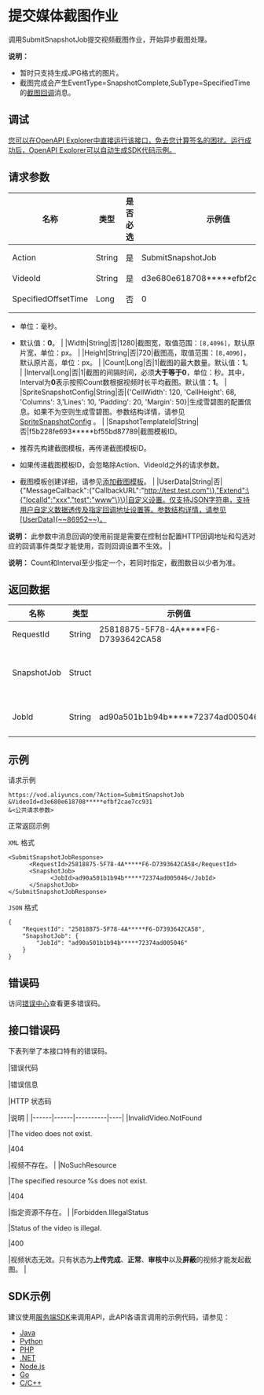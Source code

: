 # 提交媒体截图作业

调用SubmitSnapshotJob提交视频截图作业，开始异步截图处理。

**说明：**

-   暂时只支持生成JPG格式的图片。
-   截图完成会产生EventType=SnapshotComplete,SubType=SpecifiedTime的[截图回调](~~57337~~)消息。

## 调试

[您可以在OpenAPI Explorer中直接运行该接口，免去您计算签名的困扰。运行成功后，OpenAPI Explorer可以自动生成SDK代码示例。](https://api.aliyun.com/#product=vod&api=SubmitSnapshotJob&type=RPC&version=2017-03-21)

## 请求参数

|名称|类型|是否必选|示例值|描述|
|--|--|----|---|--|
|Action|String|是|SubmitSnapshotJob|系统规定参数。取值：**SubmitSnapshotJob**。 |
|VideoId|String|是|d3e680e618708\*\*\*\*\*efbf2cae7cc931|视频ID。 |
|SpecifiedOffsetTime|Long|否|0|截图指定时间的起始点。

 -   单位：毫秒。
-   默认值：**0**。 |
|Width|String|否|1280|截图宽，取值范围：`[8,4096]`，默认原片宽，单位：px。 |
|Height|String|否|720|截图高，取值范围：`[8,4096]`，默认原片高，单位：px。 |
|Count|Long|否|1|截图的最大数量。默认值：**1**。 |
|Interval|Long|否|1|截图的间隔时间，必须**大于等于0**，单位：秒。其中，Interval为**0**表示按照Count数根据视频时长平均截图。默认值：**1**。 |
|SpriteSnapshotConfig|String|否|\{'CellWidth': 120, 'CellHeight': 68, 'Columns': 3,'Lines': 10, 'Padding': 20, 'Margin': 50\}|生成雪碧图的配置信息。如果不为空则生成雪碧图。参数结构详情，请参见[SpriteSnapshotConfig](~~86952~~) 。 |
|SnapshotTemplateId|String|否|f5b228fe693\*\*\*\*\*bf55bd87789|截图模板ID。

 -   推荐先构建截图模板，再传递截图模板ID。
-   如果传递截图模板ID，会忽略除Action、VideoId之外的请求参数。
-   截图模板创建详细，请参见[添加截图模板](~~99406~~)。 |
|UserData|String|否|\{"MessageCallback":\{"CallbackURL":"http://test.test.com"\},"Extend":\{"localId":"xxx","test":"www"\}\}|自定义设置。仅支持JSON字符串，支持用户自定义数据透传及指定回调地址设置等。参数结构详情，请参见[UserData](~~86952~~)。

 **说明：** 此参数中消息回调的使用前提是需要在控制台配置HTTP回调地址和勾选对应的回调事件类型才能使用，否则回调设置不生效。 |

**说明：** Count和Interval至少指定一个，若同时指定，截图数目以少者为准。

## 返回数据

|名称|类型|示例值|描述|
|--|--|---|--|
|RequestId|String|25818875-5F78-4A\*\*\*\*\*F6-D7393642CA58|请求ID。 |
|SnapshotJob|Struct| |截图作业信息。 |
|JobId|String|ad90a501b1b94b\*\*\*\*\*72374ad005046|截图作业ID。 |

## 示例

请求示例

```
https://vod.aliyuncs.com/?Action=SubmitSnapshotJob
&VideoId=d3e680e618708*****efbf2cae7cc931
&<公共请求参数>
```

正常返回示例

`XML` 格式

```
<SubmitSnapshotJobResponse>
	  <RequestId>25818875-5F78-4A*****F6-D7393642CA58</RequestId>
	  <SnapshotJob>
		    <JobId>ad90a501b1b94b*****72374ad005046</JobId>
	  </SnapshotJob>
</SubmitSnapshotJobResponse>
```

`JSON` 格式

```
{
    "RequestId": "25818875-5F78-4A*****F6-D7393642CA58",
    "SnapshotJob": {
        "JobId": "ad90a501b1b94b*****72374ad005046"
    }
}
```

## 错误码

访问[错误中心](https://error-center.alibabacloud.com/status/product/vod)查看更多错误码。

## 接口错误码

下表列举了本接口特有的错误码。

|错误代码

|错误信息

|HTTP 状态码

|说明 |
|------|------|----------|----|
|InvalidVideo.NotFound

|The video does not exist.

|404

|视频不存在。 |
|NoSuchResource

|The specified resource %s does not exist.

|404

|指定资源不存在。 |
|Forbidden.IllegalStatus

|Status of the video is illegal.

|400

|视频状态无效。只有状态为**上传完成**、**正常**、**审核中**以及**屏蔽**的视频才能发起截图。 |

## SDK示例

建议使用[服务端SDK](~~101789~~)来调用API，此API各语言调用的示例代码，请参见：

-   [Java](~~61063~~)
-   [Python](~~61054~~)
-   [PHP](~~61069~~)
-   [.NET](~~84750~~)
-   [Node.js](~~101396~~)
-   [Go](~~101411~~)
-   [C/C++](~~101261~~)

